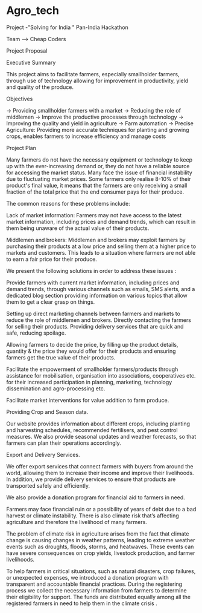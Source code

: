 # Agro_tech
Project -"Solving for India " Pan-India Hackathon

Team --> Cheap Coders

Project Proposal

Executive Summary

This project aims to facilitate farmers, especially smallholder farmers, through use of technology allowing for improvement in productivity, yield and quality of the produce.

Objectives

-> Providing smallholder farmers with a market
-> Reducing the role of middlemen
-> Improve the productive processes through technology
-> Improving the quality and yield in agriculture
-> Farm automation
-> Precise Agriculture:  Providing more accurate techniques for planting and growing crops, enables farmers to increase efficiency and manage costs



Project Plan 

Many farmers do not have the necessary equipment or technology to keep up with the ever-increasing demand or, they do not have a reliable source for accessing the market status.
Many face the issue of financial instability due to fluctuating market prices. 
Some farmers only realise 8-10% of their product's final value, it means that the farmers are only receiving a small fraction of the total price that the end consumer pays for their produce. 

The common reasons for these problems include:

Lack of market information:  Farmers may not have access to the latest market information, including prices and demand trends, which can result in them being unaware of the actual value of their products.

Middlemen and brokers:  Middlemen and brokers may exploit farmers by purchasing their products at a low price and selling them at a higher price to markets and customers. This leads to a situation where farmers are not able to earn a fair price for their produce.

We present the following solutions in order to address these issues :

Provide farmers with current market information, including prices and demand trends, through various channels such as emails, SMS alerts, and a dedicated blog section providing information on various topics that allow them to get a clear grasp on things.

Setting up direct marketing channels between farmers and markets to reduce the role of middlemen and brokers. Directly contacting the farmers for selling their products. Providing delivery services that are quick and safe, reducing spoilage.

Allowing farmers to decide the price, by filling up the product details, quantity & the price they would offer for their products and ensuring farmers get the true value of their products.

Facilitate the empowerment of smallholder farmers/products through assistance for mobilisation, organisation into associations, cooperatives etc. for their increased participation in planning, marketing, technology dissemination and agro-processing etc.

Facilitate market interventions for value addition to farm produce.
	


Providing Crop and Season data.

Our website provides information about different crops, including planting and harvesting schedules, recommended fertilisers, and pest control measures. We also provide seasonal updates and weather forecasts, so that farmers can plan their operations accordingly.



Export and Delivery Services.

We offer export services that connect farmers with buyers from around the world, allowing them to increase their income and improve their livelihoods. In addition, we provide delivery services to ensure that products are transported safely and efficiently.



We also provide a donation program for financial aid to farmers in need.

Farmers may face financial ruin or a possibility of years of debt due to a bad harvest or climate instability. There is also climate risk that’s affecting agriculture and therefore the livelihood of many farmers.		

The problem of climate risk in agriculture arises from the fact that climate change is causing changes in weather patterns, leading to extreme weather events such as droughts, floods, storms, and heatwaves. These events can have severe consequences on crop yields, livestock production, and farmer livelihoods.



To help farmers in critical situations, such as natural disasters, crop failures, or unexpected expenses, we introduced a donation program with transparent and accountable financial practices.
During the registering process we collect the necessary information from farmers to determine their eligibility for support. The funds are distributed equally among all the registered farmers in need to help them in the climate crisis .


